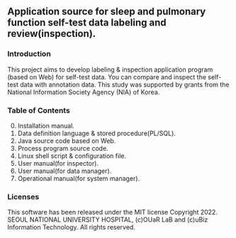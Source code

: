 ## Application source for sleep and pulmonary function self-test data labeling and review(inspection).
### Introduction
This project aims to develop labeling & inspection application program (based on Web) for self-test data. You can compare and inspect the self-test data with annotation data. This study was supported by grants from the National Information Society Agency (NIA) of Korea.

### Table of Contents
0. Installation manual.
1. Data definition language & stored procedure(PL/SQL).
2. Java source code based on Web.
3. Process program source code.
4. Linux shell script & configuration file.
5. User manual(for inspector).
6. User manual(for data manager).
7. Operational manual(for system manager).

### Licenses
This software has been released under the MIT license
Copyright 2022. SEOUL NATIONAL UNIVERSITY HOSPITAL, (c)OUaR LaB and (c)uBiz Information Technology. All rights reserved.
